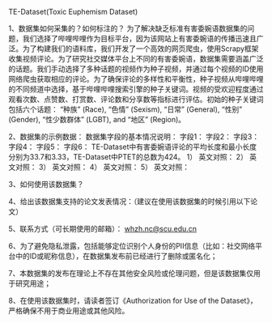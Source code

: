 TE-Dataset(Toxic Euphemism Dataset)

1、数据集如何采集的？如何标注的？
为了解决缺乏标准有害委婉语数据集的问题，我们选择了哔哩哔哩作为目标平台，因为该网站上有害委婉语的传播迅速且广泛。​
为了构建我们的语料库，我们开发了一个高效的网页爬虫，使用Scrapy框架收集视频评论。​
为了研究社交媒体平台上不同的有害委婉语，数据集需要涵盖广泛的话题。我们手动选择了多种话题的视频作为种子视频，并通过每个视频的ID使用网络爬虫获取相应的评论。
​为了确保评论的多样性和平衡性，种子视频从哔哩哔哩的不同频道中选择，基于哔哩哔哩搜索引擎的种子关键词。​
视频的受欢迎程度通过观看次数、点赞数、打赏数、评论数和分享数等指标进行评估。​
初始的种子关键词包括六个话题： “种族” (Race), “色情” (Sexism), “日常” (General), “性别” (Gender), “性少数群体” (LGBT), and “地区” (Region)。

2、数据集的示例数据：
数据集字段的基本情况说明：
字段1：
字段2：
字段3：
字段4：
字段5：
字段6：
TE-Dataset中有害委婉语评论的平均长度和最小长度分别为33.7和3.33，​TE-Dataset中PTET的总数为424。
1）
英文对照：
2）
英文对照：
3）
英文对照：
4）
英文对照：
5）
英文对照：



3、如何使用该数据集？

4、给出该数据集支持的论文发表情况：（建议在使用该数据集的时候引用以下论文）

5、联系方式（可长期使用的邮箱）：
whzh.nc@scu.edu.cn

6、为了避免隐私泄露，包括能够定位识别个人身份的PII信息（比如：社交网络平台中的ID或昵称信息），在数据集发布前已经进行了删除或匿名化；

7、本数据集的发布在理论上不存在其他安全风险或伦理问题，但是该数据集仅用于研究用途；

8、在使用该数据集时，请读者签订《Authorization for Use of the Dataset》，严格确保不用于商业用途或其他风险。
